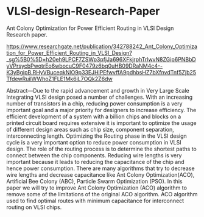 # VLSI-design-Research-Paper 
Ant Colony Optimization for Power Efficient Routing in VLSI Design Research paper.

https://www.researchgate.net/publication/342788242_Ant_Colony_Optimization_for_Power_Efficient_Routing_in_VLSI_Design?_sg%5B0%5D=h20eh9LPCF7ZSWp3pfjJa696XFkjrphTrlwvN8ZGip6PNBbDyVPrsycbPwotrEo6wbocuC9F0479z6bq0uHB09DRaNM4c4--K3yBgipB.RHyVBuceqkNlO9p33EJHlPEfwvffA9pdhbsHZ7bXfnvdTnf5Zjb25TfdewRuilWWhoZ1FLE1Mk6iL7OQk2Z6dw


Abstract—Due to the rapid advancement and growth in Very Large Scale Integrating VLSI design posed a number of challenges. With an increasing number of transistors in a chip, reducing power consumption is a very important goal and a major priority for designers to increase efficiency. The efficient development of a system with a billion chips and blocks on a printed circuit board requires extensive it is important to optimize the usage of different design areas such as chip size, component separation, interconnecting length. Optimizing the Routing phase in the VLSI design cycle is a very important option to reduce power consumption in VLSI design. The role of the routing process is to determine the shortest paths to connect between the chip components. Reducing wire lengths is very important because it leads to reducing the capacitance of the chip and hence power consumption. There are many algorithms that try to decrease wire lengths and decrease capacitance like Ant Colony Optimization(ACO), Artificial Bee Colony (ABC), Particle Swarm Optimization (PSO). In this paper we will try to improve Ant Colony Optimization (ACO) algorithm to remove some of the limitations of the original ACO algorithm. ACO algorithm used to find optimal routes with minimum capacitance for interconnect routing on VLSI chips.
